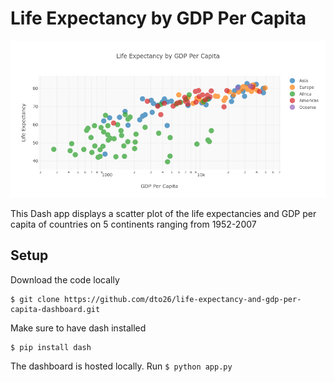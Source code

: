 # Life Expectancy by GDP Per Capita

<img src="newplot.png" alt="Dashboard Screenshot" widht=300 />

This Dash app displays a scatter plot of the life expectancies and GDP per capita of countries on 5 continents ranging from 1952-2007

## Setup

Download the code locally

```
$ git clone https://github.com/dto26/life-expectancy-and-gdp-per-capita-dashboard.git
```

Make sure to have dash installed

```
$ pip install dash
```

The dashboard is hosted locally. Run `$ python app.py`
